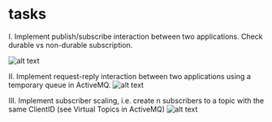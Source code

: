 # tasks

I. Implement publish/subscribe interaction between two applications. Check durable vs non-durable subscription.

![alt text](./task_1/task1.png)

II. Implement request-reply interaction between two applications using a temporary queue in ActiveMQ.
![alt text](./task2/pic.png)

III. Implement subscriber scaling, i.e. create n subscribers to a topic with the same ClientID (see Virtual Topics in ActiveMQ)
![alt text](./task3/pic.png)
